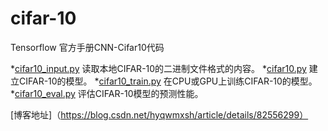 # cifar-10
Tensorflow 官方手册CNN-Cifar10代码

*[cifar10_input.py](https://github.com/Mister5ive/cifar-10/blob/master/cifar10_input.py)	读取本地CIFAR-10的二进制文件格式的内容。
*[cifar10.py](https://github.com/Mister5ive/cifar-10/blob/master/cifar10.py)	建立CIFAR-10的模型。
*[cifar10_train.py](https://github.com/Mister5ive/cifar-10/blob/master/cifar10_train.py)	在CPU或GPU上训练CIFAR-10的模型。
*[cifar10_eval.py](https://github.com/Mister5ive/cifar-10/blob/master/cifar10_eval.py)	评估CIFAR-10模型的预测性能。

[博客地址]（https://blog.csdn.net/hyqwmxsh/article/details/82556299）
